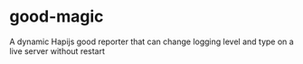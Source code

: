 # good-magic
A dynamic Hapijs good reporter that can change logging level and type on a live server without restart
